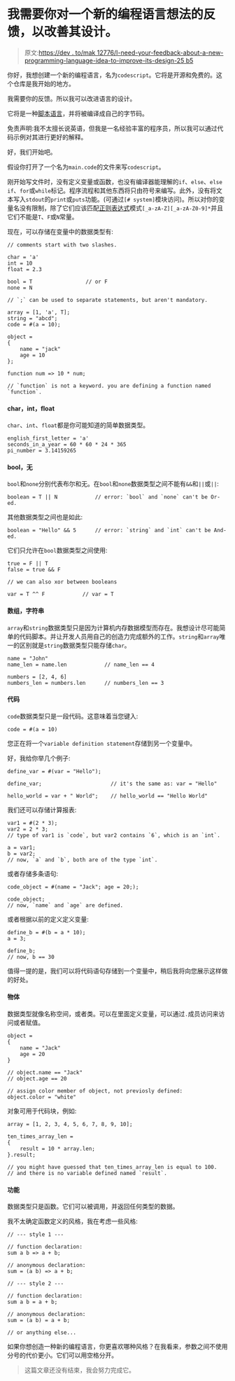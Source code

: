 # 我需要你对一个新的编程语言想法的反馈，以改善其设计。

> 原文:[https://dev . to/mak 12776/I-need-your-feedback-about-a-new-programming-language-idea-to-improve-its-design-25 b5](https://dev.to/mak12776/i-need-your-feedback-about-a-new-programming-language-idea-to-improve-its-design-25b5)

你好，我想创建一个新的编程语言，名为`codescript`。它将是开源和免费的。这个仓库是我开始的地方。

我需要你的反馈。所以我可以改进语言的设计。

它将是一种[脚本语言](https://en.wikipedia.org/wiki/List_of_programming_languages_by_type#Scripting_languages)，并将被编译成自己的字节码。

免责声明:我不太擅长说英语，但我是一名经验丰富的程序员，所以我可以通过代码示例对其进行更好的解释。

好，我们开始吧。

假设你打开了一个名为`main.code`的文件来写`codescript`。

刚开始写文件时，没有定义变量或函数，也没有编译器能理解的`if`、`else`、`else if`、`for`或`while`标记。程序流程和其他东西将只由符号来编写。此外，没有将文本写入`stdout`的`print`或`puts`功能。(可通过`[# system]`模块访问)。所以对你的变量名没有限制，除了它们应该匹配[正则表达式](https://www.google.com/search?q=regular+expression+definition)模式`[_a-zA-Z][_a-zA-Z0-9]*`并且它们不能是`T`、`F`或`N`常量。

现在，可以存储在变量中的数据类型有:

```
// comments start with two slashes.

char = 'a'
int = 10
float = 2.3

bool = T                 // or F
none = N

// `;` can be used to separate statements, but aren't mandatory.

array = [1, 'a', T];
string = "abcd";
code = #(a = 10);

object =
{
    name = "jack"
    age = 10
};

function num => 10 * num;

// `function` is not a keyword. you are defining a function named `function`. 
```

#### [](#char-int-float)char，int，float

`char`、`int`、`float`都是你可能知道的简单数据类型。

```
english_first_letter = 'a'
seconds_in_a_year = 60 * 60 * 24 * 365
pi_number = 3.14159265 
```

#### [](#bool-none)bool，无

`bool`和`none`分别代表布尔和无。在`bool`和`none`数据类型之间不能有`&&`和`||`或`||`:

```
boolean = T || N            // error: `bool` and `none` can't be Or-ed. 
```

其他数据类型之间也是如此:

```
boolean = "Hello" && 5      // error: `string` and `int` can't be And-ed. 
```

它们只允许在`bool`数据类型之间使用:

```
true = F || T
false = true && F

// we can also xor between booleans

var = T ^^ F            // var = T 
```

#### [](#array-string)数组，字符串

`array`和`string`数据类型只是因为计算机内存数据模型而存在。我想设计尽可能简单的代码脚本。并让开发人员用自己的创造力完成额外的工作。`string`和`array`唯一的区别就是`string`数据类型只能存储`char`。

```
name = "John"
name_len = name.len            // name_len == 4

numbers = [2, 4, 6]
numbers_len = numbers.len      // numbers_len == 3 
```

#### [](#code)代码

`code`数据类型只是一段代码。这意味着当您键入:

```
code = #(a = 10) 
```

您正在将一个`variable definition statement`存储到另一个变量中。

好，我给你举几个例子:

```
define_var = #(var = "Hello");

define_var;                      // it's the same as: var = "Hello"

hello_world = var + " World";    // hello_world == "Hello World" 
```

我们还可以存储计算报表:

```
var1 = #(2 * 3);
var2 = 2 * 3;
// type of var1 is `code`, but var2 contains `6`, which is an `int`.

a = var1;
b = var2;
// now, `a` and `b`, both are of the type `int`. 
```

或者存储多条语句:

```
code_object = #(name = "Jack"; age = 20;);

code_object;
// now, `name` and `age` are defined. 
```

或者根据以前的定义定义变量:

```
define_b = #(b = a * 10);
a = 3;

define_b;
// now, b == 30 
```

值得一提的是，我们可以将代码语句存储到一个变量中，稍后我将向您展示这样做的好处。

#### [](#object)物体

数据类型就像名称空间，或者类。可以在里面定义变量，可以通过`.`成员访问来访问或者赋值。

```
object = 
{
    name = "Jack"
    age = 20
}

// object.name == "Jack"
// object.age == 20

// assign color member of object, not previosly defined:
object.color = "white" 
```

对象可用于代码块，例如:

```
array = [1, 2, 3, 4, 5, 6, 7, 8, 9, 10];

ten_times_array_len = 
{
    result = 10 * array.len;
}.result;

// you might have guessed that ten_times_array_len is equal to 100.
// and there is no variable defined named `result`. 
```

#### [](#function)功能

数据类型只是函数。它们可以被调用，并返回任何类型的数据。

我不太确定函数定义的风格，我在考虑一些风格:

```
// --- style 1 ---

// function declaration:
sum a b => a + b;

// anonymous declaration:
sum = (a b) => a + b;

// --- style 2 ---

// function declaration:
sum a b = a + b;

// anonymous declaration:     
sum = (a b) = a + b;

// or anything else... 
```

如果你想创造一种新的编程语言，你更喜欢哪种风格？在我看来，参数之间不使用分号的代价更小。它们可以用空格分开。

> 这篇文章还没有结束，我会努力完成它。